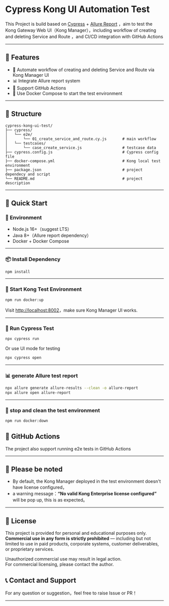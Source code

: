 
# Cypress Kong UI Automation Test

This Project is build based on [Cypress](https://www.cypress.io/) + [Allure Report](https://docs.qameta.io/allure/) ，aim to test the Kong Gateway Web UI（Kong Manager），including workflow of creating and deleting Service and Route ，and CI/CD integration with GitHub Actions

---

## 📌 Features

- 🧪 Automate workflow of creating and deleting Service and Route via Kong Manager UI
- 📊 Integrate Allure report system
- 🔁 Support GitHub Actions
- 🐳 Use Docker Compose to start the test environment

---

## 📁 Structure

```
cypress-kong-ui-test/
├── cypress/
│   └── e2e/
│       └── 01_create_service_and_route.cy.js       # main workflow
│   └── testcases/
│       └── case_create_service.js                  # testcase data
├── cypress.config.js                               # Cypress config file
├── docker-compose.yml                              # Kong local test environment
├── package.json                                    # project dependecy and script
└── README.md                                       # project description
```

---

## 🚀 Quick Start

### 🔧 Environment

- Node.js 16+（suggest LTS）
- Java 8+（Allure report dependency）
- Docker + Docker Compose

---

### 📦 Install Dependency

```bash
npm install
```

---

### 🐳 Start Kong Test Environment

```bash
npm run docker:up
```

Visit [http://localhost:8002](http://localhost:8002)，make sure Kong Manager UI works.

---

### 🧪 Run Cypress Test

```bash
npx cypress run
```

Or use UI mode for testing

```bash
npx cypress open
```

---

### 📊 generate Allure test report

```bash
npx allure generate allure-results --clean -o allure-report
npx allure open allure-report
```

---

### 🧹 stop and clean the test environment

```bash
npm run docker:down
```


## 🤖 GitHub Actions

The project also support running e2e tests in GitHub Actions

---

## 📌 Please be noted

- By default, the Kong Manager deployed in the test environment doesn't have license configured，
- a warning message：**“No valid Kong Enterprise license configured”** will be pop up, this is as expected。

---

## 📄 License

This project is provided for personal and educational purposes only.  
**Commercial use in any form is strictly prohibited** — including but not limited to use in paid products, corporate systems, customer deliverables, or proprietary services.

Unauthorized commercial use may result in legal action.  
For commercial licensing, please contact the author.


## 📞 Contact and Support

For any question or suggestion，feel free to raise Issue or PR！

---
